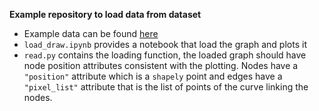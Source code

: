 **Example repository to load data from dataset**

- Example data can be found [here](https://www.dropbox.com/t/GVeUQHWycTeNOeIg)
- `load_draw.ipynb` provides a notebook that load the graph and plots it
- `read.py` contains the loading function, the loaded graph should have node position
attributes consistent with the plotting. Nodes have a `"position"` attribute which is a `shapely` point
and edges have a `"pixel_list"` attribute that is the list of points of the curve linking the nodes. 